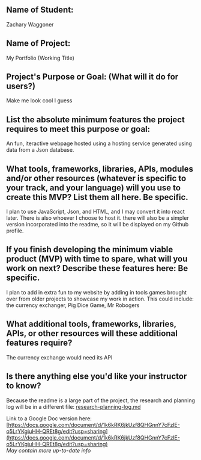## Name of Student:
Zachary Waggoner
## Name of Project:
My Portfolio (Working Title)
## Project's Purpose or Goal: (What will it do for users?)
Make me look cool I guess
## List the absolute minimum features the project requires to meet this purpose or goal:
An fun, iteractive webpage hosted using a hosting service generated using data from a Json database.
## What tools, frameworks, libraries, APIs, modules and/or other resources (whatever is specific to your track, and your language) will you use to create this MVP? List them all here. Be specific.
I plan to use JavaScript, Json, and HTML, and I may convert it into react later. There is also whoever I choose to host it.
there will also be a simpler version incorporated into the readme, so it will be displayed on my Github profile.
## If you finish developing the minimum viable product (MVP) with time to spare, what will you work on next? Describe these features here: Be specific.
I plan to add in extra fun to my website by adding in tools games brought over from older projects to showcase my work in action. This could include: the currency exchanger, Pig Dice Game, Mr Robogers
## What additional tools, frameworks, libraries, APIs, or other resources will these additional features require?
The currency exchange would need its API
## Is there anything else you'd like your instructor to know?
Because the readme is a large part of the project, the research and planning log will be in a different file:
[research-planning-log.md](/research-planning-log.md)

Link to a Google Doc version here:  
[https://docs.google.com/document/d/1k6kRK6jkUzf8QHGnnY7cFzlE-o5LrYKgiuHH-QREt8g/edit?usp=sharing](https://docs.google.com/document/d/1k6kRK6jkUzf8QHGnnY7cFzlE-o5LrYKgiuHH-QREt8g/edit?usp=sharing)  
_May contain more up-to-date info_